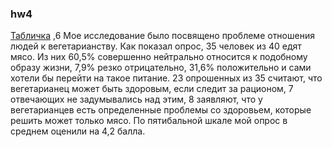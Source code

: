 ### hw4

[Табличка](https://docs.google.com/spreadsheets/d/1kn3MEVMX3USgdVgQxGIPEa5Ij5iBZpGBtdq0GLt-zCQ/edit?usp=sharing)
,6
Мое исследование было посвящено проблеме отношения людей к вегетарианству. Как показал опрос, 35 человек из 40 едят мясо. Из них 60,5% совершенно нейтрально относится к подобному образу жизни, 7,9% резко отрицательно, 31,6% положительно и сами хотели бы перейти на такое питание. 23 опрошенных из 35 считают, что вегетарианец может быть здоровым, если следит за рационом, 7 отвечающих не задумывались над этим, 8 заявляют, что у вегетарианцев есть определенные проблемы со здоровьем, которые решить может только мясо. По пятибальной шкале мой опрос в среднем оценили на 4,2 балла.
